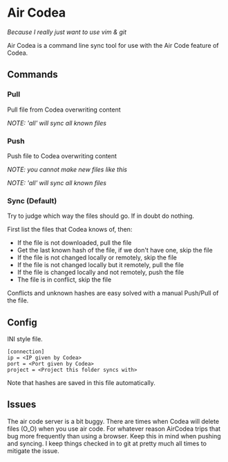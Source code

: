# Air Codea
_Because I really just want to use vim & git_

Air Codea is a command line sync tool for use with the Air Code feature of Codea.


## Commands

### Pull
Pull file from Codea overwriting content

_NOTE: 'all' will sync all known files_

### Push
Push file to Codea overwriting content

_NOTE: you cannot make new files like this_

_NOTE: 'all' will sync all known files_

### Sync (Default)
Try to judge which way the files should go. If in doubt do nothing.

First list the files that Codea knows of, then:
- If the file is not downloaded, pull the file
- Get the last known hash of the file, if we don't have one, skip the file
- If the file is not changed locally or remotely, skip the file
- If the file is not changed locally but it remotely, pull the file
- If the file is changed locally and not remotely, push the file
- The file is in conflict, skip the file

Conflicts and unknown hashes are easy solved with a manual Push/Pull of the file.


## Config
INI style file.

    [connection]
    ip = <IP given by Codea>
    port = <Port given by Codea>
    project = <Project this folder syncs with>

Note that hashes are saved in this file automatically.


## Issues

The air code server is a bit buggy. There are times when Codea will delete files (O_O) when you use air code. For whatever reason AirCodea trips that bug more frequently than using a browser. Keep this in mind when pushing and syncing. I keep things checked in to git at pretty much all times to mitigate the issue.
